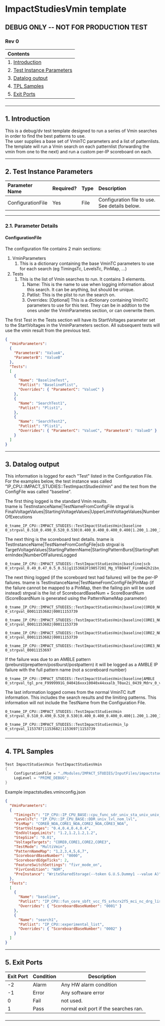 ﻿# ImpactStudiesVmin template

## DEBUG ONLY -- NOT FOR PRODUCTION TEST

### Rev 0

| Contents      |    
| :----------- |  
| 1. [Introduction](#introduction)      |   
| 2. [Test Instance Parameters](#test-instance-parameters)   |   
| 3. [Datalog output](#datalog-output)   |   
| 4. [TPL Samples](#tpl-samples)   |   
| 5. [Exit Ports](#exit-ports)   |  

###

----  

## 1. Introduction  

This is a debug/dv test template designed to run a series of Vmin searches in order to find the best patterns to use.  
The user supplies a base set of VminTC parameters and a list of patternlists. The template will run a Vmin search on each 
patternlist (forwarding the vmin from one to the next) and run a custom per-IP scoreboard on each.

----  

## 2. Test Instance Parameters  

| Parameter Name       | Required? | Type | Description |  
| :-----------         | :----------- | :----------- | :----------- |      
| ConfigurationFile    | Yes | File   | Configuration file to use. See details below.  |  


----  

### 2.1. Parameter Details   

#### ConfigurationFile  

The configuration file contains 2 main sections:
1. VminParameters  
   1. This is a dictionary containing the base VminTC parameters to use for each search (eg TimingsTc, LevelsTc, PinMap, ...)  
2. Tests
   1. This is the list of Vmin searches to run. It contains 3 elements.  
      1. Name: This is the name to use when logging information about this search. It can be anything, but should be unique.  
      2. Patlist: This is the plist to run the search on.  
      3. Overrides: [Optional] This is a dictionary containing VminTC parameters to use for this test. They can be in addtion to the ones under the VminParametes section, or can overwrite them.  

The first Test in the Tests section will have its StartVoltages parameter set to the StartVoltages in the VminParameters section. 
All subsequent tests will use the vmin result from the previous test.   

```json
{
  "VminParameters": 
  {
    "ParameterA": "ValueA",
    "ParameterB": "ValueB"
  },
  "Tests": 
  [
    { 
      "Name": "BaselineTest",
      "Patlist": "BaselinePlist",
      "Overrides": { "ParameterC": "ValueC" }
    },
    { 
      "Name": "SearchTest1",
      "Patlist": "Plist1",
    },
    { 
      "Name": "SearchTest2",
      "Patlist": "Plist1",
      "Overrides": { "ParameterC": "ValueC", "ParameterA": "ValueD" }
    }
  ]
}
```

----  

## 3. Datalog output  

This information is logged for each "Test" listed in the Configuration File. 
For the examples below, the test instance was called "IP_CPU\::IMPACT_STUDIES\::TestImpactStudiesVmin" and the 
test from the ConfigFile was called "baseline".  

The first thing logged is the standard Vmin results.  
tname is TestInstanceName|TestNameFromConfigFile
strgval is FinalVoltageValues|StartingVoltageValues|UpperLimitVoltageValues|NumberOfExecutions  
```
0_tname_IP_CPU::IMPACT_STUDIES::TestImpactStudiesVmin|baseline
0_strgval_0.510_0.490_0.520_0.530|0.400_0.400_0.400_0.400|1.200_1.200_1.200_1.200|14
```

The next thing is the scoreboard test details.
tname is TestInstanceName|TestNameFromConfigFile|scb
strgval is TargetVoltageValues|StartingPatternName|StartingPatternBurst|StartingPatternIndex|NumberOfFailuresLogged
```
0_tname_IP_CPU::IMPACT_STUDIES::TestImpactStudiesVmin|baseline|scb
0_strgval_0.49_0.47_0.5_0.51|g1153682F1905720I_Mg_VTB044T_Finm042h2ibn_a121216xx00022xbx1xxxalb_TB1PThTC003J1y3_LJx0A42x3nxx0000_DS02_Frenzy_Y_880012CC|0|1|6
```

The next thing logged (if the scoreboard test had failures) will be the per-IP failures.
tname is TestInstanceName|TestNameFromConfigFile|PinMap
(if the failure cannot be mapped to a PinMap, then the failing pin will be used instead)
strgval is the list of ScoreboardBaseNum + ScoreBoardNum
(ScoreBoardNum is generated using the PatternNameMap parameter)
```
0_tname_IP_CPU::IMPACT_STUDIES::TestImpactStudiesVmin|baseline|CORE0_NOA
0_strgval_00011153682|00011153739

0_tname_IP_CPU::IMPACT_STUDIES::TestImpactStudiesVmin|baseline|CORE1_NOA
0_strgval_00011153682|00011153739

0_tname_IP_CPU::IMPACT_STUDIES::TestImpactStudiesVmin|baseline|CORE2_NOA
0_strgval_00011153682|00011153739

0_tname_IP_CPU::IMPACT_STUDIES::TestImpactStudiesVmin|baseline|CORE3_NOA
0_strgval_00011153697
```

If the failure was due to an AMBLE pattern (preburst/prepattern/postburst/postpattern)
it will be logged as a AMBLE IP failure with the full pattern name (not a scoreboard number)  
```
0_tname_IP_CPU::IMPACT_STUDIES::TestImpactStudiesVmin|baseline|AMBLE
0_strgval_tgl_pre_F9999991G_040416xxx10040x44xxalb_T0ax2i_0439_Mdrv_0_vrevTB1P_hdmt2_hvm_hdmt2_CXJ_cf1y2_0
```


The last information logged comes from the normal VminTC ituff information. 
This includes the search results and the limiting patterns. 
This information will not include the TestName from the Configuration File.  
```
0_tname_IP_CPU::IMPACT_STUDIES::TestImpactStudiesVmin
0_strgval_0.510_0.490_0.520_0.530|0.400_0.400_0.400_0.400|1.200_1.200_1.200_1.200|14

0_tname_IP_CPU::IMPACT_STUDIES::TestImpactStudiesVmin_lp
0_strgval_1153787|1153682|1153697|1153739
```

###  

----  

## 4. TPL Samples  

###  

```csharp
Test ImpactStudiesVmin TestImpactStudiesVmin
{
    ConfigurationFile = "./Modules/IMPACT_STUDIES/InputFiles/impactstudies.vminconfig.json";
    LogLevel = "PRIME_DEBUG";
}
```

Example impactstudies.vminconfig.json
```json
{
  "VminParameters": 
  {
    "TimingsTc": "IP_CPU::IP_CPU_BASE::cpu_func_sdr_univ_sta_univ_univ_b100_t100_d100",
    "LevelsTc": "IP_CPU::IP_CPU_BASE::DDR_univ_lvl_nom_lvl",
    "PinMap": "CORE0_NOA,CORE1_NOA,CORE2_NOA,CORE3_NOA",
    "StartVoltages": "0.4,0.4,0.4,0.4",
    "EndVoltageLimits": "1.2,1.2,1.2,1.2",
    "StepSize": "0.01",
    "VoltageTargets": "CORE0,CORE1,CORE2,CORE3",
    "TestMode": "MultiVmin",
    "PatternNameMap": "1,2,3,4,5,6,7",
    "ScoreboardBaseNumber": "0000",
    "ScoreboardEdgeTicks": 2,
    "FeatureSwitchSettings": "fivr_mode_on",
    "FivrCondition": "NOM",
    "PreInstance": "WriteSharedStorage(--token G.U.S.Dummy1 --value A)"
  },
  "Tests": 
  [
    { 
      "Name": "baseline",
      "Patlist": "IP_CPU::fun_core_sbft_vcc_f5_srhcrx2f5_mci_nc_drg_list",
      "Overrides": { "ScoreboardBaseNumber": "0001" }
    },
    { 
      "Name": "search1",
      "Patlist": "IP_CPU::experimental_list",
      "Overrides": { "ScoreboardBaseNumber": "0002" }
    }
  ]
}
```


----  

## 5. Exit Ports  

| Exit Port       | Condition   | Description |   
| -----------     | ----------- | ----------- |    
| -2  | Alarm | Any HW alarm condition |    
| -1  | Error | Any software error |   
| 0   | Fail  | not used. |   
| 1   | Pass  | normal exit port if the searches ran. |   

###

----  
